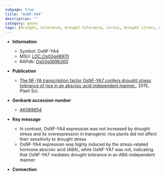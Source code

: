 ```yaml
---
subpage: true
title: "OsNF-YA4"
description: ""
category: genes
tags: [drought, tolerance, drought tolerance, stress, drought stress, drought stress , abscisic acid]
---
```


* **Information**  
    + Symbol: OsNF-YA4  
    + MSU: [LOC_Os03g48970](http://rice.plantbiology.msu.edu/cgi-bin/ORF_infopage.cgi?orf=LOC_Os03g48970)  
    + RAPdb: [Os03g0696300](http://rapdb.dna.affrc.go.jp/viewer/gbrowse_details/irgsp1?name=Os03g0696300)  

* **Publication**  
    + [The NF-YA transcription factor OsNF-YA7 confers drought stress tolerance of rice in an abscisic acid independent manner.](http://www.ncbi.nlm.nih.gov/pubmed?term=The+NF-YA+transcription+factor+OsNF-YA7+confers+drought+stress+tolerance+of+rice+in+an+abscisic+acid+independent+manner.%5BTitle%5D), 2015, Plant Sci.

* **Genbank accession number**  
    + [AK069854](http://www.ncbi.nlm.nih.gov/nuccore/AK069854)

* **Key message**  
    + In contrast, OsNF-YA4 expression was not increased by drought stress and its overexpression in transgenic rice plants did not affect their sensitivity to drought stress
    + OsNF-YA4 expression was highly induced by the stress-related hormone abscisic acid (ABA), while OsNF-YA7 was not, indicating that OsNF-YA7 mediates drought tolerance in an ABA-independent manner

* **Connection**  



